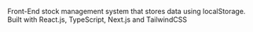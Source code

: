 Front-End stock management system that stores data using localStorage.
Built with React.js, TypeScript, Next.js and TailwindCSS
